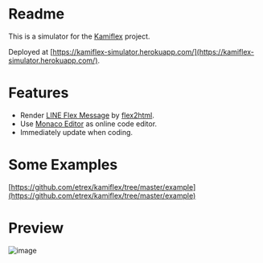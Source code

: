 # Readme
This is a simulator for the [Kamiflex](https://github.com/etrex/kamiflex) project.

Deployed at [https://kamiflex-simulator.herokuapp.com/](https://kamiflex-simulator.herokuapp.com/).

# Features
- Render [LINE Flex Message](https://developers.line.biz/en/docs/messaging-api/using-flex-messages/) by [flex2html](https://github.com/PamornT/flex2html).
- Use [Monaco Editor](https://github.com/microsoft/monaco-editor) as online code editor.
- Immediately update when coding.

# Some Examples

[https://github.com/etrex/kamiflex/tree/master/example](https://github.com/etrex/kamiflex/tree/master/example)

# Preview
![image](https://user-images.githubusercontent.com/563929/119440456-ee6ead80-bd56-11eb-9c8f-253f4821a736.png)

